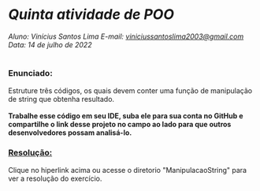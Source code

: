 # ***Quinta atividade de POO***
_Aluno: Vinícius Santos Lima  E-mail: viniciussantoslima2003@gmail.com<br>Data: 14 de julho de 2022_
#  

### Enunciado: 

Estruture três códigos, os quais devem conter uma função de manipulação de string que obtenha resultado.<br>
<br>
**Trabalhe esse código em seu IDE, suba ele para sua conta no GitHub e compartilhe o link desse projeto no campo ao lado para que outros desenvolvedores possam analisá-lo.**

<h3><a href="https://github.com/p4tit0/Atividades-Softex-Recife-/tree/main/Lógica%20de%20Programação%20e%20Orientação%20a%20Objetos/Programação%20e%20Orientação%20a%20Objetos/Atividade%2005/ManipulacaoString">Resolução:</a></h3>
Clique no hiperlink acima ou acesse o diretorio "ManipulacaoString" para ver a resolução do exercício.
<br>


